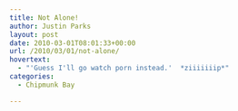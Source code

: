 ```yaml
---
title: Not Alone!
author: Justin Parks
layout: post
date: 2010-03-01T08:01:33+00:00
url: /2010/03/01/not-alone/
hovertext:
  - "'Guess I'll go watch porn instead.'  *ziiiiiiip*"
categories:
  - Chipmunk Bay

---
```

